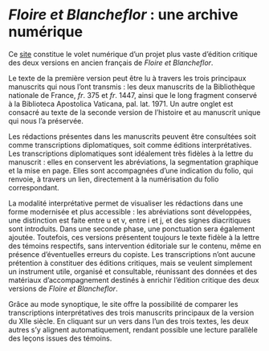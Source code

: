 # *Floire et Blancheflor* : une archive numérique

Ce [site](https://eleonoracannavacciuolo.github.io/floire-blancheflor-digital/index.html) constitue le volet numérique d’un projet plus vaste d’édition critique des deux versions en ancien français de *Floire et Blancheflor*.
            
Le texte de la première version peut être lu à travers les trois principaux manuscrits qui nous l’ont transmis : les deux manuscrits de la Bibliothèque nationale de France, *fr*. 375 et *fr*. 1447, ainsi que le long fragment conservé à la Biblioteca Apostolica Vaticana, pal. lat. 1971. Un autre onglet est consacré au texte de la seconde version de l’histoire et au manuscrit unique qui nous l’a préservée.

Les rédactions présentes dans les manuscrits peuvent être consultées soit comme transcriptions diplomatiques, soit comme éditions interprétatives.
Les transcriptions diplomatiques sont idéalement très fidèles à la lettre du manuscrit : elles en conservent les abréviations, la segmentation graphique et la mise en page. Elles sont accompagnées  d’une indication du folio, qui renvoie, à travers un lien, directement à la numérisation du folio correspondant.
            
La modalité interprétative permet de visualiser les rédactions dans une forme modernisée et plus accessible : les abréviations sont développées, une distinction est faite entre u et v, entre i et j,
et des signes diacritiques sont introduits. Dans une seconde phase, une ponctuation sera également ajoutée. Toutefois, ces versions présentent toujours le texte fidèle à la lettre des témoins respectifs, sans 
intervention éditoriale sur le contenu, même en présence d’éventuelles erreurs du copiste. Les transcriptions n’ont aucune prétention à constituer des éditions critiques, mais se veulent simplement un 
instrument utile, organisé et consultable, réunissant des données et des matériaux d’accompagnement destinés à enrichir l’édition critique des deux versions de *Floire et Blancheflor*.
            
Grâce au mode synoptique, le site offre la possibilité de comparer les transcriptions interprétatives des trois manuscrits principaux de la version du XIIe siècle.
En cliquant sur un vers dans l’un des trois textes, les deux autres s’y alignent automatiquement, rendant possible une lecture parallèle des leçons issues des témoins. 
            

        

    
    
